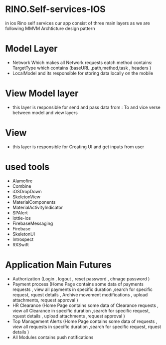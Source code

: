# RINO.Self-services-IOS
in ios Rino self services our app consist of three main layers as we are following MMVM Archticture design pattern 
# Model Layer 
* Network 
Which makes all Network requests
eatch method contains: TargetType which contains (baseURL ,path,method,task , headers )
* LocalModel and its responsible for storing data locally on the mobile

# View Model layer 
* this layer is responsible for send and pass data from : To and vice verse between  model and view layers

# View
* this layer is responsible for Creating UI and get inputs from user 
 # used tools
 * Alamofire
 * Combine
 * iOSDropDown
 * SkeletonView
 * MaterialComponents
 * MaterialActivityIndicator
 * SPAlert
 * lottie-ios
 * FirebaseMessaging
 * Firebase
 * SkeletonUI
 * Introspect
 * RXSwift
 # Application Main Futures 
 * Authorization (Login , logout , reset password , chnage password )
 * Payment process (Home Page contains some data of payments requests , view all payments in specific duration ,search for specific request, rquest details , Archive movement modifications , upload attachments, request approval  )
 * HR Clearance  (Home Page contains some data of Clearance requests , view all Clearance in specific duration ,search for specific request, rquest details  , upload attachments ,request approval )
 * Top Management Alerts (Home Page contains some data of  requests , view all requests  in specific duration ,search for specific request, rquest details )
 * All Modules contains push notifications 
 
